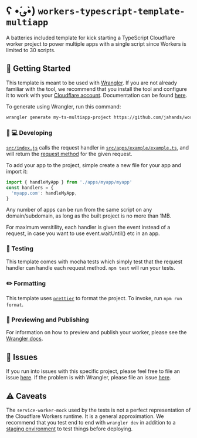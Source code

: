 # ʕ •́؈•̀) `workers-typescript-template-multiapp`

A batteries included template for kick starting a TypeScript Cloudflare worker project to power multiple apps with a single script since Workers is limited to 30 scripts.

## 🔋 Getting Started

This template is meant to be used with [Wrangler](https://github.com/cloudflare/wrangler). If you are not already familiar with the tool, we recommend that you install the tool and configure it to work with your [Cloudflare account](https://dash.cloudflare.com). Documentation can be found [here](https://developers.cloudflare.com/workers/tooling/wrangler/).

To generate using Wrangler, run this command:

```bash
wrangler generate my-ts-multiapp-project https://github.com/jahands/worker-typescript-template-multiapp
```

### 👩 💻 Developing

[`src/index.js`](./src/index.ts) calls the request handler in [`src/apps/example/example.ts`](./src/handler.ts), and will return the [request method](https://developer.mozilla.org/en-US/docs/Web/API/Request/method) for the given request.

To add your app to the project, simple create a new file for your app and import it:

```typescript
import { handleMyApp } from './apps/myapp/myapp'
const handlers = {
  'myapp.com': handleMyApp,
}
```

Any number of apps can be run from the same script on any domain/subdomain, as long as the built project is no more than 1MB.

For maximum versitility, each handler is given the event instead of a request, in case you want to use event.waitUntil() etc in an app.

### 🧪 Testing

This template comes with mocha tests which simply test that the request handler can handle each request method. `npm test` will run your tests.

### ✏️ Formatting

This template uses [`prettier`](https://prettier.io/) to format the project. To invoke, run `npm run format`.

### 👀 Previewing and Publishing

For information on how to preview and publish your worker, please see the [Wrangler docs](https://developers.cloudflare.com/workers/tooling/wrangler/commands/#publish).

## 🤢 Issues

If you run into issues with this specific project, please feel free to file an issue [here](https://github.com/jahands/worker-typescript-template-multiapp/issues). If the problem is with Wrangler, please file an issue [here](https://github.com/cloudflare/wrangler/issues).

## ⚠️ Caveats

The `service-worker-mock` used by the tests is not a perfect representation of the Cloudflare Workers runtime. It is a general approximation. We recommend that you test end to end with `wrangler dev` in addition to a [staging environment](https://developers.cloudflare.com/workers/tooling/wrangler/configuration/environments/) to test things before deploying.
